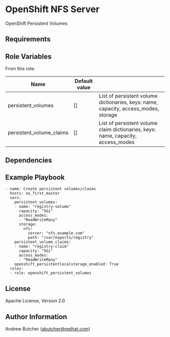OpenShift NFS Server
====================

OpenShift Persistent Volumes

Requirements
------------

Role Variables
--------------

From this role:

| Name                     | Default value |                                                                                     |
|--------------------------|---------------|-------------------------------------------------------------------------------------|
| persistent_volumes       | []            | List of persistent volume dictionaries, keys: name, capacity, access_modes, storage |
| persistent_volume_claims | []            | List of persistent volume claim dictionaries, keys: name, capacity, access_modes    |


Dependencies
------------


Example Playbook
----------------

```
- name: Create persistent volumes/claims
  hosts: oo_first_master
  vars:
    persistent_volumes:
    - name: "registry-volume"
      capacity: "5Gi"
      access_modes:
      - "ReadWriteMany"
      storage:
        nfs:
          server: "nfs.example.com"
          path: "/var/exports/registry"
    persistent_volume_claims:
    - name: "registry-claim"
      capacity: "5Gi"
      access_modes:
      - "ReadWriteMany"
    openshift_persistentlocalstorage_enabled: True
  roles:
  - role: openshift_persistent_volumes
```


License
-------

Apache License, Version 2.0

Author Information
------------------

Andrew Butcher (abutcher@redhat.com)
